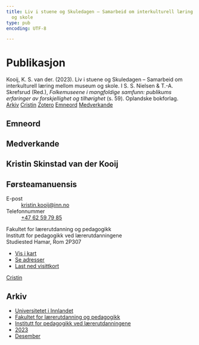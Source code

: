 ```yaml
---
title: Liv i stuene og Skuledagen – Samarbeid om interkulturell læring mellom museum
  og skole
type: pub
encoding: UTF-8

---
```

<h1>Publikasjon</h1>
<article id="csl-bib-container-2INCSZ77" class="csl-bib-container">
  <div class="csl-bib-body"> <div class="csl-entry">Kooij, K. S. van der. (2023). Liv i stuene og Skuledagen – Samarbeid om interkulturell læring mellom museum og skole. I S. S. Nielsen &#38; T.-A. Skrefsrud (Red.), <i>Folkemuseene i mangfoldige samfunn: publikums erfaringer av forskjellighet og tilhørighet</i> (s. 59). Oplandske bokforlag.</div> </div>
  <div class="csl-bib-buttons">
    <a href="#taxonomy-article-2INCSZ77" alt="archive" class="csl-bib-button">Arkiv</a>
    <a href="https://app.cristin.no/results/show.jsf?id=2212914" alt="Cristin" class="csl-bib-button">Cristin</a>
    <a href="http://zotero.org/groups/5881554/items/2INCSZ77" alt="Zotero" class="csl-bib-button">Zotero</a>
    <a href="#keywords-article-2INCSZ77" alt="keywords" class="csl-bib-button">Emneord</a>
    <a href="#contributors-article-2INCSZ77" alt="contributors" class="csl-bib-button">Medverkande</a>
  </div>
  <div id="csl-bib-meta-container-2INCSZ77"></div>
</article>
<div id="csl-bib-meta-2INCSZ77" class="csl-bib-meta">
  <article id="keywords-article-2INCSZ77" class="keywords-article">
    <h1>Emneord</h1>
    
  </article>
  <article id="contributors-article-2INCSZ77" class="contributors-article">
    <h1>Medverkande</h1>
    <div class="personas"> <div class="vrtx-hinn-person-card"> <div class="photo"> <i class="lar la-user-circle missing-person"></i> </div> <div class="info"> <hgroup><h1>Kristin Skinstad van der Kooij</h1> <h2>Førsteamanuensis</h2> </hgroup><dl> <dt>E-post</dt> <dd> <a href="mailto:kristin.kooij@inn.no">kristin.kooij@inn.no</a> </dd> <dt>Telefonnummer</dt> <dd><a href="tel:+4762597985"> +47 62 59 79 85 </a></dd> </dl> <p> Fakultet for lærerutdanning og pedagogikk<br> Institutt for pedagogikk ved lærerutdanningene<br> Studiested Hamar, Rom 2P307 </p> <ul class="vrtx-hinn-links"> <li><a href="https://www.google.com/maps?q=60.796004,11.072099">Vis i kart</a></li> <li><a href="https://www.inn.no/finn-en-ansatt/kristin-kooij.html#vrtx-hinn-addresses">Se adresser</a></li> <li><a href="https://www.inn.no/finn-en-ansatt/kristin-kooij.html?vrtx=vcf">Last ned visittkort</a></li> </ul> </div> </div> <a href="https://app.cristin.no/persons/show.jsf?id=62832" alt="Cristin URL" class="personas-cristin">Cristin</a> </div>
  </article>
  <article id="taxonomy-article-2INCSZ77" class="taxonomy-article">
    <h1>Arkiv</h1>
    <ul>
      <li>
        <a href="/nn/archive/?key=3DCRN523">Universitetet i Innlandet</a>
      </li>
      <li>
        <a href="/nn/archive/?key=WYNZA47F">Fakultet for lærerutdanning og pedagogikk</a>
      </li>
      <li>
        <a href="/nn/archive/?key=BKPR6TE7">Institutt for pedagogikk ved lærerutdanningene</a>
      </li>
      <li>
        <a href="/nn/archive/?key=TKXB7BTS">2023</a>
      </li>
      <li>
        <a href="/nn/archive/?key=LPXJECLR">Desember</a>
      </li>
    </ul>
  </article>
</div>
